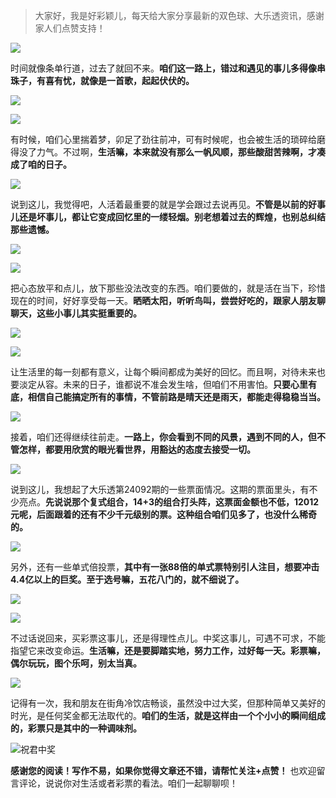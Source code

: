 > 大家好，我是好彩颖儿，每天给大家分享最新的双色球、大乐透资讯，感谢家人们点赞支持！

![](https://cdn.jsdelivr.net/gh/wangwenjie1314/PicCDN/2024-7-12/1720763627240-image.png)


时间就像条单行道，过去了就回不来。**咱们这一路上，错过和遇见的事儿多得像串珠子，有喜有忧，就像是一首歌，起起伏伏的。**

![](https://cdn.jsdelivr.net/gh/wangwenjie1314/PicCDN/2024-8-10/1723261405681-image.png)


![](https://cdn.jsdelivr.net/gh/wangwenjie1314/PicCDN/2024-8-10/1723261414883-image.png)


有时候，咱们心里揣着梦，卯足了劲往前冲，可有时候呢，也会被生活的琐碎给磨得没了力气。不过啊，**生活嘛，本来就没有那么一帆风顺，那些酸甜苦辣啊，才凑成了咱的日子。**

![](https://cdn.jsdelivr.net/gh/wangwenjie1314/PicCDN/2024-8-10/1723261420746-image.png)

说到这儿，我觉得吧，人活着最重要的就是学会跟过去说再见。**不管是以前的好事儿还是坏事儿，都让它变成回忆里的一缕轻烟。别老想着过去的辉煌，也别总纠结那些遗憾。**

![](https://cdn.jsdelivr.net/gh/wangwenjie1314/PicCDN/2024-8-10/1723261449491-image.png)

![](https://cdn.jsdelivr.net/gh/wangwenjie1314/PicCDN/2024-8-10/1723261456000-image.png)

把心态放平和点儿，放下那些没法改变的东西。咱们要做的，就是活在当下，珍惜现在的时间，好好享受每一天。**晒晒太阳，听听鸟叫，尝尝好吃的，跟家人朋友聊聊天，这些小事儿其实挺重要的。**

![](https://cdn.jsdelivr.net/gh/wangwenjie1314/PicCDN/2024-8-10/1723261499803-image.png)

![](https://cdn.jsdelivr.net/gh/wangwenjie1314/PicCDN/2024-8-10/1723261511576-image.png)


让生活里的每一刻都有意义，让每个瞬间都成为美好的回忆。而且啊，对待未来也要淡定从容。未来的日子，谁都说不准会发生啥，但咱们不用害怕。**只要心里有底，相信自己能搞定所有的事情，不管前路是晴天还是雨天，都能走得稳稳当当。**


![](https://cdn.jsdelivr.net/gh/wangwenjie1314/PicCDN/2024-8-10/1723261533853-image.png)

接着，咱们还得继续往前走。**一路上，你会看到不同的风景，遇到不同的人，但不管怎样，都要用欣赏的眼光看世界，用豁达的态度去接受一切。**

![](https://cdn.jsdelivr.net/gh/wangwenjie1314/PicCDN/2024-8-10/1723261561106-image.png)

说到这儿，我想起了大乐透第24092期的一些票面情况。这期的票面里头，有不少亮点。**先说说那个复式组合，14+3的组合打头阵，这票面金额也不低，12012元呢，后面跟着的还有不少千元级别的票。这种组合咱们见多了，也没什么稀奇的。**

![](https://cdn.jsdelivr.net/gh/wangwenjie1314/PicCDN/2024-8-10/1723261550849-image.png)

另外，还有一些单式倍投票，**其中有一张88倍的单式票特别引人注目，想要冲击4.4亿以上的巨奖。至于选号嘛，五花八门的，就不细说了。**


![](https://cdn.jsdelivr.net/gh/wangwenjie1314/PicCDN/2024-8-10/1723261576855-image.png)


![](https://cdn.jsdelivr.net/gh/wangwenjie1314/PicCDN/2024-8-10/1723261591887-image.png)

不过话说回来，买彩票这事儿，还是得理性点儿。中奖这事儿，可遇不可求，不能指望它来改变命运。**生活嘛，还是要脚踏实地，努力工作，过好每一天。彩票嘛，偶尔玩玩，图个乐呵，别太当真。**

![](https://cdn.jsdelivr.net/gh/wangwenjie1314/PicCDN/2024-8-10/1723261605376-image.png)

记得有一次，我和朋友在街角冷饮店畅谈，虽然没中过大奖，但那种简单又美好的时光，是任何奖金都无法取代的。**咱们的生活，就是这样由一个个小小的瞬间组成的，彩票只是其中的一种调味剂。**

![祝君中奖](https://cdn.jsdelivr.net/gh/wangwenjie1314/PicCDN/2024-7-12/1720765080582-image.png)



**感谢您的阅读！写作不易，如果你觉得文章还不错，请帮忙关注+点赞！** 也欢迎留言评论，说说你对生活或者彩票的看法。咱们一起聊聊呗！




